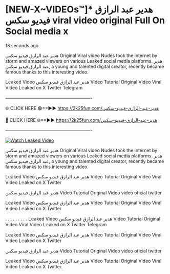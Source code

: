 # [NEW-X~VIDEOs™]* هدير عبد الرازق فيديو سكس viral video original Full On Social media x

18 seconds ago

هدير عبد الرازق فيديو سكس Original Viral video Nudes took the internet by storm and amazed viewers on various Leaked social media platforms. هدير عبد الرازق فيديو سكس, a young and talented digital creator, recently became famous thanks to this interesting video.

L𝚎aked Video هدير عبد الرازق فيديو سكس Video Tutorial Original Video Viral Video L𝚎aked on X Twitter Telegram

———————————————————-

🌐 CLICK HERE 🟢==►► https://2k25fun.com/هدير-عبد-الرازق-فيديو-سكس

🔴 CLICK HERE 🌐==►► https://2k25fun.com/هدير-عبد-الرازق-فيديو-سكس

———————————————————-

[![Watch Leaked Video](https://miro.medium.com/v2/resize:fit:828/format:webp/1*cilzJN44JGOrTw9NJCrNHA.gif "Watch Leaked Video")](https://2k25fun.com/هدير-عبد-الرازق-فيديو-سكس)

هدير عبد الرازق فيديو سكس Original Viral video Nudes took the internet by storm and amazed viewers on various Leaked social media platforms. هدير عبد الرازق فيديو سكس, a young and talented digital creator, recently became famous thanks to this interesting video.

L𝚎aked Video هدير عبد الرازق فيديو سكس Video Tutorial Original Video Viral Video L𝚎aked on X Twitter

هدير عبد الرازق فيديو سكس Video Tutorial Original Video video oficial twitter

L𝚎aked Video هدير عبد الرازق فيديو سكس Video Tutorial Original Video Viral Video L𝚎aked on X Twitter

. . . . . . . . . L𝚎aked Video هدير عبد الرازق فيديو سكس Video Tutorial Original Video Viral Video L𝚎aked on X Twitter Telegram

L𝚎aked Video هدير عبد الرازق فيديو سكس Video Tutorial Original Video Viral Video L𝚎aked on X Twitter

هدير عبد الرازق فيديو سكس Video Tutorial Original Video video oficial twitter

L𝚎aked Video هدير عبد الرازق فيديو سكس Video Tutorial Original Video Viral Video L𝚎aked on X Twitter.